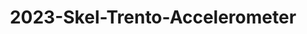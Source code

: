 ---
schema: default 
title: 2023-Skel-Trento-Accelerometer 
organization: University of Trento - Knowledge Diversity  # Copyright Holders in the config file
notes: 3D vector of the acceleration.
resources:
    - name: codebook
      # URL must link to the corresponding codebook
      url: >-
          https://datascientiafoundation.github.io/LivePeople-Documentation/codebooks/2023_SKEL_Trento_accelerometer.html
      format: html
license: >-
  ./../../resources/2023LivePeopleLicense.html
dataset_name: Accelerometer
location: Trento (IT)
latitude_map: 46.04
longitude_map: 11.07
start_date: 2023-05-12T02:15
end_date: 2023-06-12T02:15
dataset_type: Sensors
sensor_type: Motion
size: 9053.92 MB
dataset_format: parquet  
other_format: csv
number_participants: 62
language: Not Applicable
collection_name: SKEL
project_url: <a href="https://ds.datascientia.eu/community/public/projects/">Datascientia community project</a>
5_stars: 3  # Fixed value
publication_date: 2024-11-16 14:19:40  # Current timestamp
identifier: 008.AAAQ.AAA.AY  # Generated based on the defined rules
request_contact: datadistribution.knowdive@unitn.it
maintainer: Andrea Bontempelli  # Maintainer based on authors
maintainer_email: datadistribution.knowdive@unitn.it  
category:
  - Dataset
---